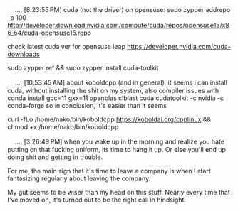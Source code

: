 ㅤ ..., [8:23:55 PM]
cuda (not the driver) on opensuse:
sudo zypper addrepo -p 100 http://developer.download.nvidia.com/compute/cuda/repos/opensuse15/x86_64/cuda-opensuse15.repo

check latest cuda ver for opensuse leap
https://developer.nvidia.com/cuda-downloads

sudo zypper ref && sudo zypper install cuda-toolkit

ㅤ ..., [10:53:45 AM]
about koboldcpp (and in general), it seems i can install cuda, without installing the shit on my system, also compiler issues with
conda install gcc=11 gxx=11 openblas clblast cuda cudatoolkit -c nvidia -c conda-forge
so in conclusion, it's easier than it seems

curl -fLo /home/nako/bin/koboldcpp https://koboldai.org/cpplinux && chmod +x /home/nako/bin/koboldcpp

ㅤ ..., [3:26:49 PM]
when you wake up in the morning and realize you hate putting on that fucking uniform, its time to hang it up. Or else you'll end up doing shit and getting in trouble.

For me, the main sign that it's time to leave a company is when I start fantasizing regularly about leaving the company.

My gut seems to be wiser than my head on this stuff. Nearly every time that I've moved on, it's turned out to be the right call in hindsight.